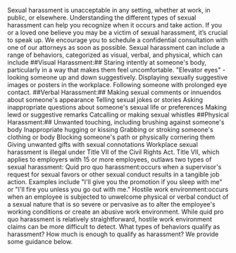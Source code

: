 Sexual harassment is unacceptable in any setting, whether at work, in public, or elsewhere.
Understanding the different types of sexual harassment can help you recognize when it occurs and take action. 
If you or a loved one believe you may be a victim of sexual harassment, it’s crucial to speak up. We encourage you to schedule a confidential consultation with one of our attorneys as soon as possible.
Sexual harassment can include a range of behaviors, categorized as visual, verbal, and physical, which can include
##Visual Harassment:##
Staring intently at someone's body, particularly in a way that makes them feel uncomfortable.
"Elevator eyes" - looking someone up and down suggestively.
Displaying sexually suggestive images or posters in the workplace.
Following someone with prolonged eye contact.
##Verbal Harassment:##
Making sexual comments or innuendos about someone's appearance
Telling sexual jokes or stories
Asking inappropriate questions about someone's sexual life or preferences
Making lewd or suggestive remarks
Catcalling or making sexual whistles
##Physical Harassment:## 
Unwanted touching, including brushing against someone's body
Inappropriate hugging or kissing
Grabbing or stroking someone's clothing or body
Blocking someone's path or physically cornering them
Giving unwanted gifts with sexual connotations
Workplace sexual harassment is illegal under Title VII of the Civil Rights Act. 
Title VII, which applies to employers with 15 or more employees, outlaws two types of sexual harassment:
Quid pro quo harassment:occurs when a supervisor's request for sexual favors or other sexual conduct results in a tangible job action.
Examples include "I'll give you the promotion if you sleep with me" or "I'll fire you unless you go out with me."
Hostile work environment:occurs when an employee is subjected to unwelcome physical or verbal conduct of a sexual nature that is so severe or pervasive as to alter the employee's working conditions or create an abusive work environment.
While quid pro quo harassment is relatively straightforward, hostile work environment claims can be more difficult to detect. What types of behaviors qualify as harassment? How much is enough to qualify as harassment? We provide some guidance below.


